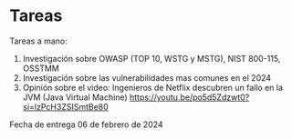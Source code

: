 # Tareas

Tareas a mano:

 1. Investigación sobre OWASP (TOP 10, WSTG y MSTG), NIST 800-115, OSSTMM
 2. Investigación sobre las vulnerabilidades mas comunes en el 2024
 3. Opinión sobre el video: Ingenieros de Netflix descubren un fallo en la JVM (Java Virtual Machine) https://youtu.be/po5d5Zdzwt0?si=lzPcH3ZSISmtBe80

Fecha de entrega 06 de febrero de 2024
